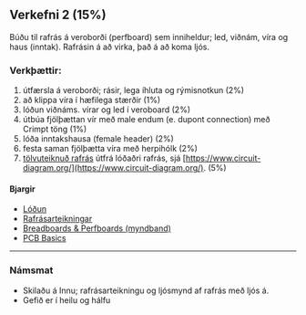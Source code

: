 ## Verkefni 2 (15%)
Búðu til rafrás á veroborði (perfboard) sem inniheldur; led, viðnám, víra og haus (inntak). 
Rafrásin á að virka, það á að koma ljós.
<!-- ![Sýnidæmi, mynd]() -->

### Verkþættir:
  1. útfærsla á veroborði; rásir, lega íhluta og rýmisnotkun (2%)
  1. að klippa víra í hæfilega stærðir (1%)
  1. lóðun viðnáms. vírar og led í veroboard (2%)
  1. útbúa fjölþættan vír með male endum (e. dupont connection) með Crimpt töng (1%)
  1. lóða inntakshausa (female header) (2%)
  1. festa saman fjölþætta víra með herpihólk (2%)
  1. [tölvuteiknuð rafrás](https://github.com/VESM1VS/V21-1/wiki/Rafr%C3%A1sir#rafr%C3%A1sarteikningar-e-schematics) útfrá lóðaðri rafrás, sjá [https://www.circuit-diagram.org/](https://www.circuit-diagram.org/). (5%)


#### Bjargir
- [Lóðun](https://github.com/VESM1VS/V21-1/wiki/L%C3%B3%C3%B0un) 
- [Rafrásarteikningar](https://github.com/VESM1VS/V21-1/wiki/Rafr%C3%A1sir#rafr%C3%A1sarteikningar-e-schematics)
- [Breadboards & Perfboards (myndband)](https://learn.adafruit.com/collins-lab-breadboards-and-perfboards)
- [PCB Basics](https://learn.sparkfun.com/tutorials/pcb-basics)
<!--
- Ítarefni: [Circuit Board Design Class](https://www.instructables.com/class/Circuit-Board-Design-Class/)
-->
---

### Námsmat
- Skilaðu á Innu; rafrásarteikningu og ljósmynd af rafrás með ljós á.
- Gefið er í heilu og hálfu


